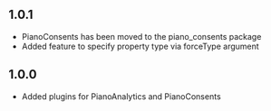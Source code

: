 ## 1.0.1
* PianoConsents has been moved to the piano_consents package
* Added feature to specify property type via forceType argument

## 1.0.0

* Added plugins for PianoAnalytics and PianoConsents
